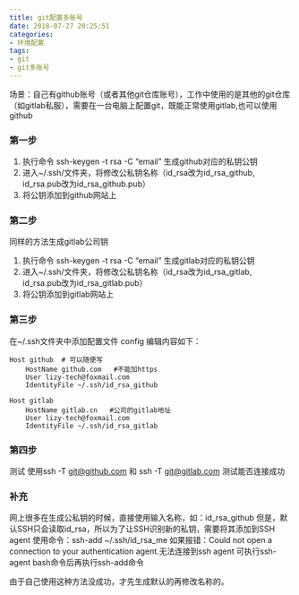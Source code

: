 ```yaml
---
title: git配置多账号
date: 2018-07-27 20:25:51
categories: 
- 环境配置
tags: 
- git
- git多账号
---
```

场景：自己有github账号（或者其他git仓库账号），工作中使用的是其他的git仓库（如gitlab私服），需要在一台电脑上配置git，既能正常使用gitlab,也可以使用github

### 第一步

1. 执行命令 ssh-keygen -t rsa -C “email”  生成github对应的私钥公钥
2. 进入~/.ssh/文件夹，将修改公私钥名称（id_rsa改为id_rsa_github, id_rsa.pub改为id_rsa_github.pub）
3. 将公钥添加到github网站上

### 第二步

同样的方法生成gitlab公司钥
1. 执行命令 ssh-keygen -t rsa -C “email”  生成gitlab对应的私钥公钥
2. 进入~/.ssh/文件夹，将修改公私钥名称（id_rsa改为id_rsa_gitlab, id_rsa.pub改为id_rsa_gitlab.pub）
3. 将公钥添加到gitlab网站上

### 第三步

在~/.ssh文件夹中添加配置文件 config 编辑内容如下：
```
Host github  # 可以随便写
    HostName github.com   #不能加https
    User lizy-tech@foxmail.com
    IdentityFile ~/.ssh/id_rsa_github

Host gitlab
    HostName gitlab.cn   #公司的gitlab地址
    User lizy-tech@foxmail.com
    IdentityFile ~/.ssh/id_rsa_gitlab
```
### 第四步

测试
使用ssh -T git@github.com  和 ssh -T git@gitlab.com 测试能否连接成功


### 补充
网上很多在生成公私钥的时候，直接使用输入名称，如：id_rsa_github
但是，默认SSH只会读取id_rsa，所以为了让SSH识别新的私钥，需要将其添加到SSH agent
使用命令：ssh-add ~/.ssh/id_rsa_me
如果报错：Could not open a connection to your authentication agent.无法连接到ssh agent
可执行ssh-agent bash命令后再执行ssh-add命令

由于自己使用这种方法没成功，才先生成默认的再修改名称的。
